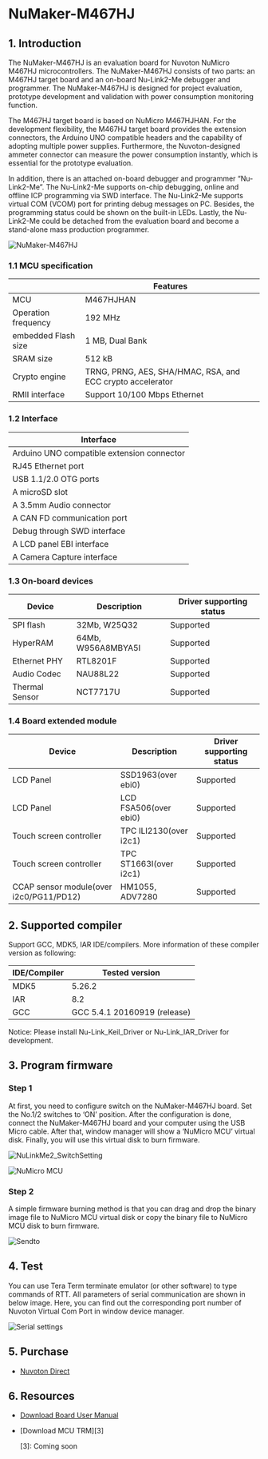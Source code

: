﻿# NuMaker-M467HJ

## 1. Introduction

The NuMaker-M467HJ is an evaluation board for Nuvoton NuMicro M467HJ microcontrollers. The NuMaker-M467HJ consists of two parts: an M467HJ target board and an on-board Nu-Link2-Me debugger and programmer. The NuMaker-M467HJ is designed for project evaluation, prototype development and validation with power consumption monitoring function.

The M467HJ target board is based on NuMicro M467HJHAN. For the development flexibility, the M467HJ target board provides the extension connectors, the Arduino UNO compatible headers and the capability of adopting multiple power supplies. Furthermore, the Nuvoton-designed ammeter connector can measure the power consumption instantly, which is essential for the prototype evaluation.

In addition, there is an attached on-board debugger and programmer “Nu-Link2-Me”. The Nu-Link2-Me supports on-chip debugging, online and offline ICP programming via SWD interface. The Nu-Link2-Me supports virtual COM (VCOM) port for printing debug messages on PC. Besides, the programming status could be shown on the built-in LEDs. Lastly, the Nu-Link2-Me could be detached from the evaluation board and become a stand-alone mass production programmer.

![NuMaker-M467HJ](./figures/NuMaker-M467HJ-V1_F.png)

### 1.1 MCU specification

|  | Features |
| -- | -- |
| MCU | M467HJHAN |
| Operation frequency | 192 MHz |
| embedded Flash size | 1 MB, Dual Bank |
| SRAM size | 512 kB |
| Crypto engine |  TRNG, PRNG, AES, SHA/HMAC, RSA, and ECC crypto accelerator |
| RMII interface | Support 10/100 Mbps Ethernet |

### 1.2 Interface

| Interface |
| -- |
| Arduino UNO compatible extension connector |
| RJ45 Ethernet port |
| USB 1.1/2.0 OTG ports |
| A microSD slot |
| A 3.5mm Audio connector |
| A CAN FD communication port |
| Debug through SWD interface |
| A LCD panel EBI interface |
| A Camera Capture interface |

### 1.3 On-board devices

| Device | Description | Driver supporting status |
| -- | -- | -- |
| SPI flash | 32Mb, W25Q32 | Supported |
| HyperRAM | 64Mb, W956A8MBYA5I | Supported |
| Ethernet PHY | RTL8201F | Supported |
| Audio Codec | NAU88L22 | Supported |
| Thermal Sensor | NCT7717U | Supported |

### 1.4 Board extended module

| Device | Description | Driver supporting status |
| -- | -- | -- |
| LCD Panel | SSD1963(over ebi0) | Supported |
| LCD Panel | LCD FSA506(over ebi0) | Supported |
| Touch screen controller | TPC ILI2130(over i2c1) | Supported |
| Touch screen controller | TPC ST1663I(over i2c1) | Supported |
| CCAP sensor module(over i2c0/PG11/PD12) | HM1055, ADV7280 | Supported |

## 2. Supported compiler

Support GCC, MDK5, IAR IDE/compilers. More information of these compiler version as following:

| IDE/Compiler  | Tested version            |
| ---------- | ---------------------------- |
| MDK5       | 5.26.2                       |
| IAR        | 8.2                          |
| GCC        | GCC 5.4.1 20160919 (release) |

Notice: Please install Nu-Link_Keil_Driver or Nu-Link_IAR_Driver for development.

## 3. Program firmware

### Step 1

At first, you need to configure switch on the NuMaker-M467HJ board. Set the No.1/2 switches to ‘ON’ position. After the configuration is done, connect the NuMaker-M467HJ board and your computer using the USB Micro cable. After that, window manager will show a ‘NuMicro MCU’ virtual disk. Finally, you will use this virtual disk to burn firmware.

![NuLinkMe2_SwitchSetting](./figures/NuLinkMe_SwitchSetting.png)

![NuMicro MCU](./figures/NuMicro_MCU_Disk.png)

### Step 2

A simple firmware burning method is that you can drag and drop the binary image file to NuMicro MCU virtual disk or copy the binary file to NuMicro MCU disk to burn firmware.

![Sendto](./figures/Sendto.png)

## 4. Test

You can use Tera Term terminate emulator (or other software) to type commands of RTT. All parameters of serial communication are shown in below image. Here, you can find out the corresponding port number of Nuvoton Virtual Com Port in window device manager.

![Serial settings](./figures/SerialSetting.png)

## 5. Purchase

* [Nuvoton Direct][1]

## 6. Resources

* [Download Board User Manual][2]
* [Download MCU TRM][3]

  [1]: https://direct.nuvoton.com/en/numaker-m467hj
  [2]: https://www.nuvoton.com/resource-files/en-us--UM_NuMaker-M467HJ_EN_Rev1.00.pdf
  [3]: Coming soon
